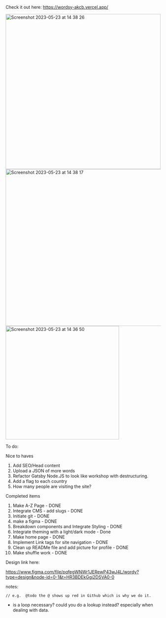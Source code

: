 Check it out here: https://wordsy-akcb.vercel.app/

<img width="503" alt="Screenshot 2023-05-23 at 14 38 26" src="https://github.com/singapaul/wordsy/assets/89204135/f275168c-a316-49fb-95fb-dba06abd7375">
<img width="509" alt="Screenshot 2023-05-23 at 14 38 17" src="https://github.com/singapaul/wordsy/assets/89204135/2e7fbed4-1ddd-486d-babf-ee5b62d631c5">
<img width="368" alt="Screenshot 2023-05-23 at 14 36 50" src="https://github.com/singapaul/wordsy/assets/89204135/0d4716f1-00f3-469b-a023-7fd0f5756f48">

To do:

Nice to haves

1. Add SEO/Head content
2. Upload a JSON of more words
3. Refactor Gatsby Node.JS to look like workshop with destructuring.
4. Add a flag to each country
5. How many people are visiting the site?

Completed items

1. Make A-Z Page - DONE
2. Integrate CMS - add slugs - DONE
3. Initiate git - DONE
4. make a figma - DONE
5. Breakdown components and Integrate Styling - DONE
6. Integrate theming with a light/dark mode - Done
7. Make home page - DONE
8. Implement Link tags for site navigation - DONE
9. Clean up READMe file and add picture for profile - DONE
10. Make shuffle work - DONE

Design link here:

https://www.figma.com/file/pqfegWNWr1JERewP43wJ4L/wordy?type=design&node-id=0-1&t=HR3BDEkGgj2DSVA0-0

notes:

    // e.g.  @todo the @ shows up red in Github which is why we do it.

- is a loop necessary? could you do a lookup instead? especially when dealing with data.
